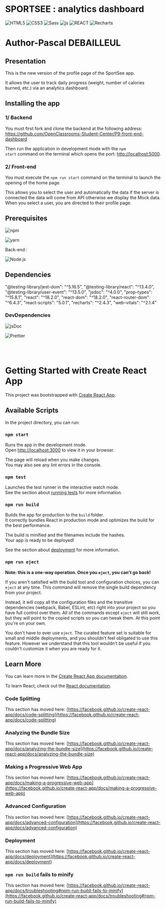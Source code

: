 # SPORTSEE : analytics dashboard

![HTML5](https://img.shields.io/badge/HTML5-E34F26?style=for-the-badge&logo=html5&logoColor=white)
![CSS3](https://img.shields.io/badge/CSS3-1572B6?style=for-the-badge&logo=css3&logoColor=white)
![Sass](https://img.shields.io/badge/Sass-CC6699?style=for-the-badge&logo=sass&logoColor=white)
![js](https://img.shields.io/badge/JavaScript-F7DF1E?style=for-the-badge&logo=javascript&logoColor=black)
![REACT](https://img.shields.io/badge/React-303540?style=for-the-badge&logo=react&logoColor=61DAFB)
![Recharts](https://img.shields.io/badge/<Recharts%20/>-22b5bf?style=for-the-badge&logo=recharts&logoColor=white)

# Author-Pascal DEBAILLEUL


## Presentation

This is the new version of the profile page of the SportSee app.

It allows the user to track daily progress (weight, number of calories burned, etc.) via an analytics dashboard.

## Installing the app

### 1/ Backend

You must first fork and clone the backend at the following address:
https://github.com/OpenClassrooms-Student-Center/P9-front-end-dashboard

Then run the application in development mode with the <code>npm start</code> command on the terminal which opens the port: [http://localhost:5000](http://localhost:5000).

### 2/ Front-end

You must execute the <code>npm run start</code> command on the terminal to launch the opening of the home page.

This allows you to select the user and automatically the data if the server is connected the data will come from API otherwise we display the Mock data.
When you select a user, you are directed to their profile page.

## Prerequisites

![npm](https://img.shields.io/badge/npm-9.1.3-%23000000?style=flat-square&logo=npm&logoColor=white)

![yarn](https://img.shields.io/badge/yarn-1.22.19-%232C8EBB?style=flat-square&logo=yarn&logoColor=white)

Back-end :

![Node.js](https://img.shields.io/badge/Node.js-16.14.0-43853D?style=flat-square&logo=node.js&logoColor=white)

## Dependencies

"@testing-library/jest-dom": "^5.16.5",
"@testing-library/react": "^13.4.0",
"@testing-library/user-event": "^13.5.0",
"jsdoc": "^4.0.0",
"prop-types": "^15.8.1",
"react": "^18.2.0",
"react-dom": "^18.2.0",
"react-router-dom": "^6.4.3",
"react-scripts": "5.0.1",
"recharts": "^2.4.3",
"web-vitals": "^2.1.4"

### DevDependencies

![jsDoc](https://img.shields.io/badge/jsDoc-^4.0.0-blue?style=flat-square)

![Prettier](https://img.shields.io/badge/Prettier-^2.8.2-blue?style=flat-square)

<br>
<br>

# Getting Started with Create React App

This project was bootstrapped with [Create React App](https://github.com/facebook/create-react-app).

## Available Scripts

In the project directory, you can run:

### `npm start`

Runs the app in the development mode.\
Open [http://localhost:3000](http://localhost:3000) to view it in your browser.

The page will reload when you make changes.\
You may also see any lint errors in the console.

### `npm test`

Launches the test runner in the interactive watch mode.\
See the section about [running tests](https://facebook.github.io/create-react-app/docs/running-tests) for more information.

### `npm run build`

Builds the app for production to the `build` folder.\
It correctly bundles React in production mode and optimizes the build for the best performance.

The build is minified and the filenames include the hashes.\
Your app is ready to be deployed!

See the section about [deployment](https://facebook.github.io/create-react-app/docs/deployment) for more information.

### `npm run eject`

**Note: this is a one-way operation. Once you `eject`, you can't go back!**

If you aren't satisfied with the build tool and configuration choices, you can `eject` at any time. This command will remove the single build dependency from your project.

Instead, it will copy all the configuration files and the transitive dependencies (webpack, Babel, ESLint, etc) right into your project so you have full control over them. All of the commands except `eject` will still work, but they will point to the copied scripts so you can tweak them. At this point you're on your own.

You don't have to ever use `eject`. The curated feature set is suitable for small and middle deployments, and you shouldn't feel obligated to use this feature. However we understand that this tool wouldn't be useful if you couldn't customize it when you are ready for it.

## Learn More

You can learn more in the [Create React App documentation](https://facebook.github.io/create-react-app/docs/getting-started).

To learn React, check out the [React documentation](https://reactjs.org/).

### Code Splitting

This section has moved here: [https://facebook.github.io/create-react-app/docs/code-splitting](https://facebook.github.io/create-react-app/docs/code-splitting)

### Analyzing the Bundle Size

This section has moved here: [https://facebook.github.io/create-react-app/docs/analyzing-the-bundle-size](https://facebook.github.io/create-react-app/docs/analyzing-the-bundle-size)

### Making a Progressive Web App

This section has moved here: [https://facebook.github.io/create-react-app/docs/making-a-progressive-web-app](https://facebook.github.io/create-react-app/docs/making-a-progressive-web-app)

### Advanced Configuration

This section has moved here: [https://facebook.github.io/create-react-app/docs/advanced-configuration](https://facebook.github.io/create-react-app/docs/advanced-configuration)

### Deployment

This section has moved here: [https://facebook.github.io/create-react-app/docs/deployment](https://facebook.github.io/create-react-app/docs/deployment)

### `npm run build` fails to minify

This section has moved here: [https://facebook.github.io/create-react-app/docs/troubleshooting#npm-run-build-fails-to-minify](https://facebook.github.io/create-react-app/docs/troubleshooting#npm-run-build-fails-to-minify)
